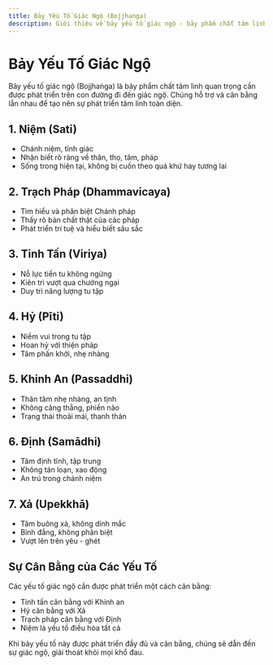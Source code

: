 ```yaml
---
title: Bảy Yếu Tố Giác Ngộ (Bojjhaṅga)
description: Giới thiệu về bảy yếu tố giác ngộ - bảy phẩm chất tâm linh cần thiết trên con đường giác ngộ
---
```


# Bảy Yếu Tố Giác Ngộ

Bảy yếu tố giác ngộ (Bojjhaṅga) là bảy phẩm chất tâm linh quan trọng cần được phát triển trên con đường đi đến giác ngộ. Chúng hỗ trợ và cân bằng lẫn nhau để tạo nên sự phát triển tâm linh toàn diện.

## 1. Niệm (Sati)
- Chánh niệm, tỉnh giác
- Nhận biết rõ ràng về thân, thọ, tâm, pháp
- Sống trong hiện tại, không bị cuốn theo quá khứ hay tương lai

## 2. Trạch Pháp (Dhammavicaya)
- Tìm hiểu và phân biệt Chánh pháp
- Thấy rõ bản chất thật của các pháp
- Phát triển trí tuệ và hiểu biết sâu sắc

## 3. Tinh Tấn (Viriya)
- Nỗ lực tiến tu không ngừng
- Kiên trì vượt qua chướng ngại
- Duy trì năng lượng tu tập

## 4. Hỷ (Pīti)
- Niềm vui trong tu tập
- Hoan hỷ với thiện pháp
- Tâm phấn khởi, nhẹ nhàng

## 5. Khinh An (Passaddhi)
- Thân tâm nhẹ nhàng, an tịnh
- Không căng thẳng, phiền não
- Trạng thái thoải mái, thanh thản

## 6. Định (Samādhi)
- Tâm định tĩnh, tập trung
- Không tán loạn, xao động
- An trú trong chánh niệm

## 7. Xả (Upekkhā)
- Tâm buông xả, không dính mắc
- Bình đẳng, không phân biệt
- Vượt lên trên yêu - ghét

## Sự Cân Bằng của Các Yếu Tố

Các yếu tố giác ngộ cần được phát triển một cách cân bằng:
- Tinh tấn cân bằng với Khinh an
- Hỷ cân bằng với Xả
- Trạch pháp cân bằng với Định
- Niệm là yếu tố điều hòa tất cả

Khi bảy yếu tố này được phát triển đầy đủ và cân bằng, chúng sẽ dẫn đến sự giác ngộ, giải thoát khỏi mọi khổ đau.
